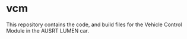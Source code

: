 # vcm
This repository contains the code, and build files for the Vehicle Control Module in the AUSRT LUMEN car.
